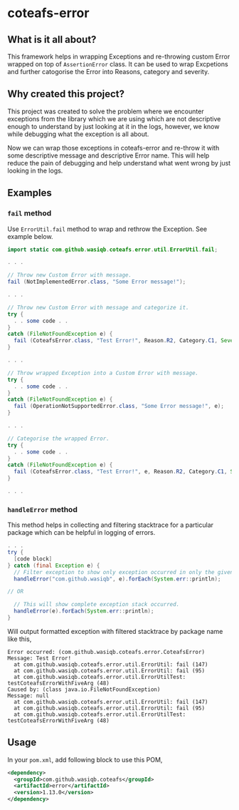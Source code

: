 # coteafs-error

## What is it all about?

This framework helps in wrapping Exceptions and re-throwing custom Error wrapped on top of `AssertionError` class. It can be used to wrap Excpetions and further catogorise the Error into Reasons, category and severity.

## Why created this project?

This project was created to solve the problem where we encounter exceptions from the library which we are using which are not descriptive enough to understand by just looking at it in the logs, however, we know while debugging what the exception is all about.

Now we can wrap those exceptions in coteafs-error and re-throw it with some descriptive message and descriptive Error name. This will help reduce the pain of debugging and help understand what went wrong by just looking in the logs.

## Examples

### `fail` method

Use `ErrorUtil.fail` method to wrap and rethrow the Exception. See example below.

```java
import static com.github.wasiqb.coteafs.error.util.ErrorUtil.fail;

. . .

// Throw new Custom Error with message.
fail (NotImplementedError.class, "Some Error message!");

. . .

// Throw new Custom Error with message and categorize it.
try {
  . . some code . .
}
catch (FileNotFoundException e) {
  fail (CoteafsError.class, "Test Error!", Reason.R2, Category.C1, Severity.CRITICAL);
}

. . .

// Throw wrapped Exception into a Custom Error with message.
try {
  . . some code . .
}
catch (FileNotFoundException e) {
  fail (OperationNotSupportedError.class, "Some Error message!", e);
}

. . .

// Categorise the wrapped Error.
try {
  . . some code . .
}
catch (FileNotFoundException e) {
  fail (CoteafsError.class, "Test Error!", e, Reason.R2, Category.C1, Severity.CRITICAL);
}

. . .
```

### `handleError` method

This method helps in collecting and filtering stacktrace for a particular package which can be helpful in logging of errors.

```java
. . .
try {
  [code block]
} catch (final Exception e) {
  // Filter exception to show only exception occurred in only the given package.
  handleError("com.github.wasiqb", e).forEach(System.err::println);

// OR

  // This will show complete exception stack occurred.
  handleError(e).forEach(System.err::println);
}
```

Will output formatted exception with filtered stacktrace by package name like this,

```shell script
Error occurred: (com.github.wasiqb.coteafs.error.CoteafsError)
Message: Test Error!
  at com.github.wasiqb.coteafs.error.util.ErrorUtil: fail (147)
  at com.github.wasiqb.coteafs.error.util.ErrorUtil: fail (95)
  at com.github.wasiqb.coteafs.error.util.ErrorUtilTest: testCoteafsErrorWithFiveArg (48)
Caused by: (class java.io.FileNotFoundException)
Message: null
  at com.github.wasiqb.coteafs.error.util.ErrorUtil: fail (147)
  at com.github.wasiqb.coteafs.error.util.ErrorUtil: fail (95)
  at com.github.wasiqb.coteafs.error.util.ErrorUtilTest: testCoteafsErrorWithFiveArg (48)
```

## Usage

In your `pom.xml`, add following block to use this POM,

```xml
<dependency>
  <groupId>com.github.wasiqb.coteafs</groupId>
  <artifactId>error</artifactId>
  <version>1.13.0</version>
</dependency>
```
